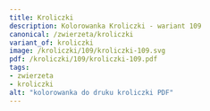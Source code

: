 ```yaml
---
title: Kroliczki
description: Kolorowanka Kroliczki - wariant 109
canonical: /zwierzeta/kroliczki
variant_of: kroliczki
image: /kroliczki/109/kroliczki-109.svg
pdf: /kroliczki/109/kroliczki-109.pdf
tags:
- zwierzeta
- kroliczki
alt: "kolorowanka do druku kroliczki PDF"
---
```

